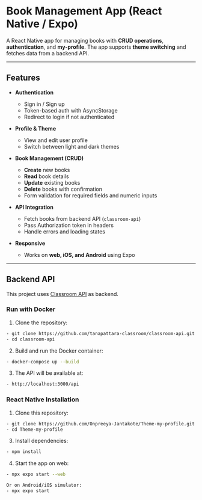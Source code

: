 # Book Management App (React Native / Expo)

A React Native app for managing books with **CRUD operations**, **authentication**, and **my-profile**. The app supports **theme switching** and fetches data from a backend API.

---

## Features

- **Authentication**
  - Sign in / Sign up
  - Token-based auth with AsyncStorage
  - Redirect to login if not authenticated

- **Profile & Theme**
  - View and edit user profile
  - Switch between light and dark themes

- **Book Management (CRUD)**
  - **Create** new books
  - **Read** book details
  - **Update** existing books
  - **Delete** books with confirmation
  - Form validation for required fields and numeric inputs

- **API Integration**
  - Fetch books from backend API (`classroom-api`)
  - Pass Authorization token in headers
  - Handle errors and loading states

- **Responsive**
  - Works on **web, iOS, and Android** using Expo

---

## Backend API

This project uses [Classroom API](https://github.com/tanapattara-classroom/classroom-api) as backend.

### Run with Docker

1. Clone the repository:

```bash
- git clone https://github.com/tanapattara-classroom/classroom-api.git
- cd classroom-api
```

2. Build and run the Docker container:

```bash
- docker-compose up --build
```

3. The API will be available at:

```bash
- http://localhost:3000/api
```

### React Native Installation
1. Clone this repository:

```bash
- git clone https://github.com/Onpreeya-Jantakote/Theme-my-profile.git
- cd Theme-my-profile
```

3. Install dependencies:

```bash
- npm install
```

4. Start the app on web:

```bash
- npx expo start --web

Or on Android/iOS simulator:
- npx expo start
```
